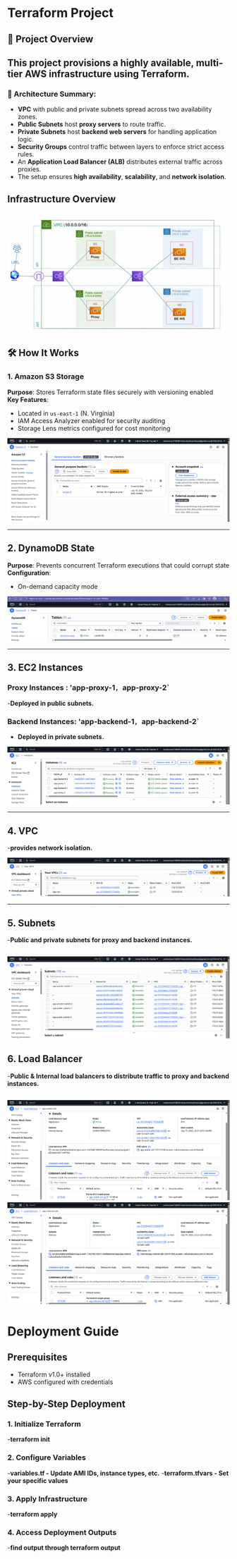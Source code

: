 #  Terraform Project
## 🚀 Project Overview

This project provisions a highly available, multi-tier AWS infrastructure using Terraform.
---
### 🧱 Architecture Summary:
- **VPC** with public and private subnets spread across two availability zones.
- **Public Subnets** host **proxy servers**  to route traffic.
- **Private Subnets** host **backend web servers** for handling application logic.
- **Security Groups** control traffic between layers to enforce strict access rules.
- An **Application Load Balancer (ALB)** distributes external traffic across proxies.
- The setup ensures **high availability**, **scalability**, and **network isolation**.
## Infrastructure Overview
![AWS Architecture](./docs/project.png)
---

## 🛠️ How It Works

### 1.  Amazon S3 Storage 
**Purpose**: Stores Terraform state files securely with versioning enabled  
**Key Features**:
- Located in `us-east-1` (N. Virginia)
- IAM Access Analyzer enabled for security auditing
- Storage Lens metrics configured for cost monitoring

![S3 State Bucket](./docs/s3.png)

---
## 2.  DynamoDB State

**Purpose**: Prevents concurrent Terraform executions that could corrupt state  
**Configuration**:
- On-demand capacity mode

![DynamoDB Table](./docs/db.png)

---

## 3. EC2 Instances

### Proxy Instances :  'app-proxy-1`, `app-proxy-2` 
-**Deployed in public subnets.**

### Backend Instances: 'app-backend-1`, `app-backend-2`  
- **Deployed in private subnets.**
  
![instances](./docs/instances.png)

---
## 4. VPC

-**provides network isolation.**

![VPC](./docs/vpc.png)

---
## 5. Subnets

-**Public and private subnets for proxy and backend instances.**

![Subnets](./docs/subnets.png)
---
## 6. Load Balancer

-**Public & Internal load balancers to distribute traffic to proxy and backend instances.**

![PUBLIC LOAD BALANCER](./docs/publicLB.png)
![internal LOAD BALANCER](./docs/internalLB.png)
---

# Deployment Guide

## Prerequisites
- Terraform v1.0+ installed
- AWS configured with credentials
  
## Step-by-Step Deployment

### 1. Initialize Terraform
-**terraform init**

### 2. Configure Variables
-**variables.tf - Update AMI IDs, instance types, etc.**
-**terraform.tfvars - Set your specific values**

### 3. Apply Infrastructure
-**terraform apply**

### 4. Access Deployment Outputs
-**find output through terraform output**



